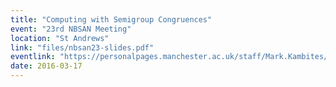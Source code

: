 ```yaml
---
title: "Computing with Semigroup Congruences"
event: "23rd NBSAN Meeting"
location: "St Andrews"
link: "files/nbsan23-slides.pdf"
eventlink: "https://personalpages.manchester.ac.uk/staff/Mark.Kambites/nbsanarchive.php"
date: 2016-03-17
---
```

